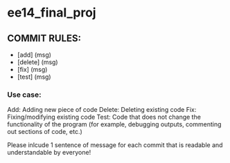 # ee14_final_proj
## COMMIT RULES:
- [add] (msg)
- [delete] (msg)
- [fix] (msg)
- [test] (msg)

### Use case:
Add: Adding new piece of code
Delete: Deleting existing code
Fix: Fixing/modifying existing code
Test: Code that does not change the functionality of the program (for example,
        debugging outputs, commenting out sections of code, etc.)

Please inlcude 1 sentence of message for each commit that is readable and understandable by everyone!
